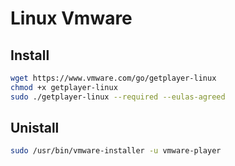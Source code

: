 # Linux Vmware

## Install

```sh
wget https://www.vmware.com/go/getplayer-linux
chmod +x getplayer-linux
sudo ./getplayer-linux --required --eulas-agreed
```

## Unistall

```sh
sudo /usr/bin/vmware-installer -u vmware-player
```
